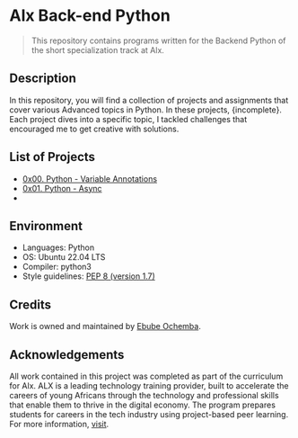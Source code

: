 # Alx Back-end Python

> This repository contains programs written for the Backend Python of the short specialization track at Alx.

## Description

In this repository, you will find a collection of projects and assignments that cover various Advanced topics in Python. In these projects, {incomplete}. Each project dives into a specific topic, I tackled challenges that encouraged me to get creative with solutions.

## List of Projects

- [0x00. Python - Variable Annotations](https://github.com/Ebube-Ochemba/alx-backend-python/tree/main/0x00-python_variable_annotations)
- [0x01. Python - Async](https://github.com/Ebube-Ochemba/alx-backend-python/tree/main/0x01-python_async_function)
- [](https://github.com/Ebube-Ochemba/alx-backend-python/tree/main/)


## Environment
- Languages: Python
- OS: Ubuntu 22.04 LTS
- Compiler: python3
- Style guidelines: [PEP 8 (version 1.7)](https://peps.python.org/pep-0008/)
## Credits

Work is owned and maintained by [Ebube Ochemba](https://twitter.com/ebube116).

## Acknowledgements

All work contained in this project was completed as part of the curriculum for Alx. ALX is a leading technology training provider, built to accelerate the careers of young Africans through the technology and professional skills that enable them to thrive in the digital economy. The program prepares students for careers in the tech industry using project-based peer learning.
For more information, [visit](https://www.alxafrica.com/).
